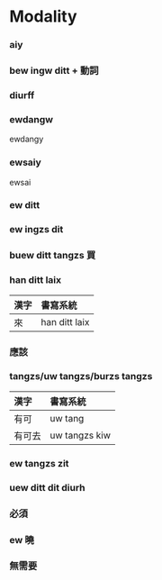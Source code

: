 # Modality

### aiy

### bew ingw ditt + 動詞

### diurff

### ewdangw

ewdangy

### ewsaiy

ewsai

### ew ditt

### ew ingzs dit

### buew ditt tangzs 買

### han ditt laix

| 漢字 | 書寫系統 |
| :--- | :--- |
| 來 | han ditt laix |

### 應該

### tangzs/uw tangzs/burzs tangzs

| 漢字 | 書寫系統 |
| :--- | :--- |
| 有可 | uw tang |
| 有可去 | uw tangzs kiw |

### ew tangzs zit

### uew ditt dit diurh

### 必須

### ew 曉

### 無需要
